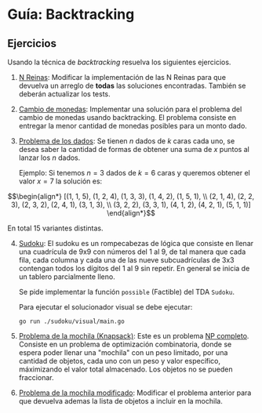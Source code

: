 # Guía:  Backtracking

## Ejercicios

Usando la técnica de _backtracking_ resuelva los siguientes ejercicios.

1. [N Reinas](./nreinas): Modificar la implementación de las N Reinas para que devuelva un arreglo de **todas** las soluciones encontradas. También se deberán actualizar los tests.

2. [Cambio de monedas](./cambio): Implementar una solución para el problema del cambio de monedas usando backtracking. El problema consiste en entregar la menor cantidad de monedas posibles para un monto dado.

3. [Problema de los dados](./dados): Se tienen $n$ dados de $k$ caras cada uno, se desea saber la cantidad de formas de obtener una suma de $x$ puntos al lanzar los $n$ dados.

   Ejemplo: Si tenemos $n=3$ dados de $k=6$ caras y queremos obtener el valor $x=7$ la solución es:

$$\begin{align*}
[(1, 1, 5), (1, 2, 4), (1, 3, 3), (1, 4, 2), (1, 5, 1), \\
(2, 1, 4), (2, 2, 3), (2, 3, 2), (2, 4, 1), (3, 1, 3), \\
(3, 2, 2), (3, 3, 1), (4, 1, 2), (4, 2, 1), (5, 1, 1)]
\end{align*}$$

   En total 15 variantes distintas.

4. [Sudoku](./sudoku): El sudoku es un rompecabezas de lógica que consiste en llenar una cuadrícula de 9x9 con números del 1 al 9, de tal manera que cada fila, cada columna y cada una de las nueve subcuadrículas de 3x3 contengan todos los dígitos del 1 al 9 sin repetir. En general se inicia de un tablero parcialmente lleno.

   Se pide implementar la función `possible` (Factible) del TDA `Sudoku`.

   Para ejecutar el solucionador visual se debe ejecutar:

   ```console
   go run ./sudoku/visual/main.go
   ```

5. [Problema de la mochila (Knapsack)](./mochila/mochila5.go): Este es un problema [NP completo](https://es.wikipedia.org/wiki/NP-completo). Consiste en un problema de optimización combinatoria, donde se espera poder llenar una "mochila" con un peso limitado, por una cantidad de objetos, cada uno con un peso y valor específico, máximizando el valor total almacenado. Los objetos no se pueden fraccionar.

6. [Problema de la mochila modificado](./mochila/mochila6.go): Modificar el problema anterior para que devuelva ademas la lista de objetos a incluir en la mochila.
